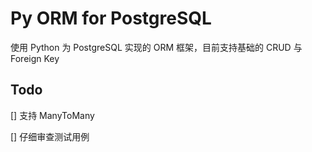 # Py ORM for PostgreSQL

使用 Python 为 PostgreSQL 实现的 ORM 框架，目前支持基础的 CRUD 与 Foreign Key

## Todo

[] 支持 ManyToMany

[] 仔细审查测试用例